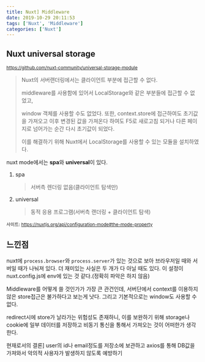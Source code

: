 ```yaml
---
title: Nuxt] Middleware
date: 2019-10-29 20:11:53
tags: ['Nuxt', 'Middleware']
categories: ['Nuxt']
---
```


## Nuxt universal storage

<small> https://github.com/nuxt-community/universal-storage-module </small>

> Nuxt의 서버랜더링에서는 클라이언트 부분에 접근할 수 없다.
>
> middleware를 사용함에 있어서 LocalStorage와 같은 부분들에 접근할 수 없었고,
>
> window 객체를 사용할 수도 없었다. 또한, context.store에 접근하여도 초기값을 가져오고 이후 변경된 값을 가져온다 하여도 F5로 새로고침 되거나 다른 페이지로 넘어가는 순간 다시 초기값이 되었다.
>
> 이를 해결하기 위해 Nuxt에서 LocalStorage를 사용할 수 있는 모듈을 설치하였다.



nuxt mode에서는 **spa**와 **universal**이 있다.

1. spa

   > 서버측 렌더링 없음(클라이언트 탐색만)

2. universal

   > 동적 응용 프로그램(서버측 랜더링 + 클라이언트 탐색)

<small>사이트:  https://nuxtjs.org/api/configuration-mode#the-mode-property </small>


## 느낀점

nuxt에 `process.browser`와 `process.server`가 있는 것으로 보아 브라우저일 때와 서버일 때가 나눠져 있다. 더 재미있는 사실은 두 개가 다 아닐 때도 있다. 이 설정이 nuxt.config.js에 env에 있는 것 같다.(정확히 파악은 하지 않음)

Middleware를 어떻게 쓸 것인가가 가장 큰 관건인데, 서버단에서 context를 이용하지 않은 store접근은 불가하다고 보는게 낫다. 그리고 기본적으로는 window도 사용할 수 없다.

redirect시에 store가 날라가는 위험성도 존재하니, 이를 보완하기 위해 storage나 cookie에 일부 데이터를 저장하고 비동기 통신을 통해서 가져오는 것이 어떠한가 생각한다.

현재로서의 결론] user의 id나 email정도를 저장소에 보관하고 axios를 통해 DB값을 가져와서 악의적 사용자가 발생하지 않도록 예방하기